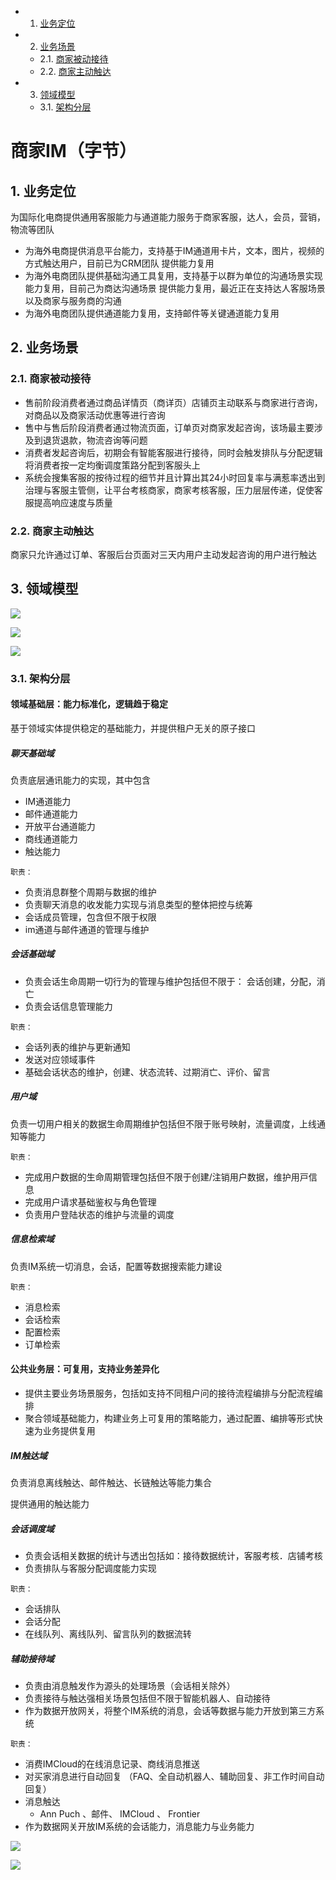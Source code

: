 <!-- vscode-markdown-toc -->
* 1. [业务定位](#)
* 2. [业务场景](#-1)
	* 2.1. [商家被动接待](#-1)
	* 2.2. [商家主动触达](#-1)
* 3. [领域模型](#-1)
	* 3.1. [架构分层](#-1)

<!-- vscode-markdown-toc-config
	numbering=true
	autoSave=true
	/vscode-markdown-toc-config -->
<!-- /vscode-markdown-toc -->
# 商家IM（字节）

##  1. <a name=''></a>业务定位
为国际化电商提供通用客服能力与通道能力服务于商家客服，达人，会员，营销，物流等团队

- 为海外电商提供消息平台能力，支持基于IM通道用卡片，文本，图片，视频的方式触达用户，目前已为CRM团队
提供能力复用
- 为海外电商团队提供基础沟通工具复用，支持基于以群为单位的沟通场景实现能力复用，目前己为商达沟通场景
提供能力复用，最近正在支持达人客服场景以及商家与服务商的沟通
- 为海外电商团队提供通道能力复用，支持邮件等关键通道能力复用


##  2. <a name='-1'></a>业务场景
###  2.1. <a name='-1'></a>商家被动接待

- 售前阶段消费者通过商品详情页（商详页）店铺页主动联系与商家进行咨询，对商品以及商家活动优惠等进行咨询
- 售中与售后阶段消费者通过物流页面，订单页对商家发起咨询，该场最主要涉及到退货退款，物流咨询等问题
- 消费者发起咨询后，初期会有智能客服进行接待，同时会触发排队与分配逻辑将消费者按一定均衡调度策路分配到客服头上
- 系统会搜集客服的按待过程的细节并且计算出其24小时回复率与满惹率透出到治理与客服主管侧，让平台考核商家，商家考核客服，压力层层传递，促使客服提高响应速度与质量

###  2.2. <a name='-1'></a>商家主动触达
商家只允许通过订单、客服后台页面对三天内用户主动发起咨询的用户进行触达


##  3. <a name='-1'></a>领域模型

![](typora-user-images/2023-10-12-16-35-01.png)

![](typora-user-images/2023-10-12-16-36-24.png)

![](typora-user-images/2023-10-12-16-36-54.png)

###  3.1. <a name='-1'></a>架构分层

#### 领域基础层：能力标准化，逻辑趋于稳定

基于领域实体提供稳定的基础能力，并提供租户无关的原子接口


##### 聊天基础域
负责底层通讯能力的实现，其中包含
- IM通道能力
- 邮件通道能力
- 开放平台通道能力
- 商线通道能力
- 触达能力

`职责：`

- 负责消息群整个周期与数据的维护
- 负责聊天消息的收发能力实现与消息类型的整体把控与统筹
- 会话成员管理，包含但不限于权限
- im通道与邮件通道的管理与维护


##### 会话基础域
- 负责会话生命周期一切行为的管理与维护包括但不限于：
会话创建，分配，消亡
- 负责会话信息管理能力

`职责：`

- 会话列表的维护与更新通知
- 发送对应领域事件
- 基础会话状态的维护，创建、状态流转、过期消亡、评价、留言

##### 用户域
负责一切用户相关的数据生命周期维护包括但不限于账号映射，流量调度，上线通知等能力

`职责：`

- 完成用户数据的生命周期管理包括但不限于创建/注销用户数据，维护用戸信息
- 完成用户请求基础鉴权与角色管理
- 负责用户登陆状态的维护与流量的调度


##### 信息检索域
负责IM系统一切消息，会话，配置等数据搜索能力建设

`职责：`

- 消息检索
- 会话检索
- 配置检索
- 订单检索

#### 公共业务层：可复用，支持业务差异化
- 提供主要业务场景服务，包括如支持不同租户问的接待流程编排与分配流程编排
- 聚合领域基础能力，构建业务上可复用的策略能力，通过配置、编排等形式快速为业务提供复用

##### IM触达域
负责消息离线触达、邮件触达、长链触达等能力集合

提供通用的触达能力

##### 会话调度域

- 负责会话相关数据的统计与透出包括如：接待数据统计，客服考核．店铺考核
- 负责排队与客服分配调度能力实现

`职责：`

- 会话排队
- 会话分配
- 在线队列、离线队列、留言队列的数据流转

##### 辅助接待域
- 负责由消息触发作为源头的处理场景（会话相关除外）
- 负责接待与触达强相关场景包括但不限于智能机器人、自动接待
- 作为数据开放网关，将整个IM系统的消息，会话等数据与能力开放到第三方系统

`职责：`

- 消费IMCloud的在线消息记录、商线消息推送
- 对买家消息进行自动回复 （FAQ、全自动机器人、辅助回复、非工作时间自动回复）
- 消息触达
  - Ann Puch 、邮件、 IMCloud 、 Frontier
- 作为数据网关开放IM系统的会话能力，消息能力与业务能力

![](typora-user-images/2023-10-12-17-04-51.png)

![](typora-user-images/2023-10-12-17-06-03.png)



